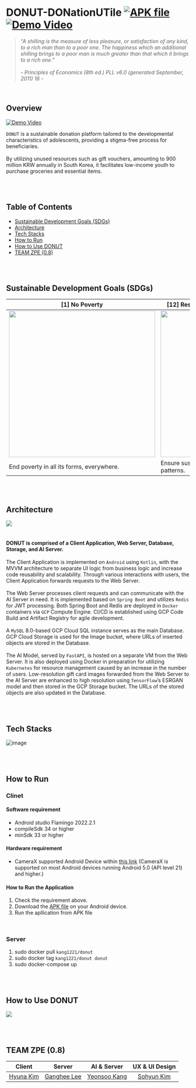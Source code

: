 # DONUT-DONationUTile [![APK file](https://img.shields.io/badge/-APK%20file-blue)](https://drive.google.com/file/d/1g9B9qp6Sc10ojrjxJZ483lGM3o34yWJt/view?usp=sharing) [![Demo Video](https://img.shields.io/badge/-Demo%20Video-red)](https://youtu.be/qjlmdKrCPaI)

>_“A shilling is the measure of less pleasure, or satisfaction of any kind, to a rich man than to a poor one. The happiness which an additional shilling brings to a poor man is much greater than that which it brings to a rich one.”_
</br></br>_- Principles of Economics (8th ed.) PLL v6.0 (generated September, 2011) 16 -_

</br>

## Overview
[![Demo Video](https://github.com/akimcse/akimcse/assets/63237214/3aac2345-cb7c-4037-8ed8-a5fa99ef7fc3)](https://youtu.be/qjlmdKrCPaI)

  `DONUT` is a sustainable donation platform tailored to the developmental characteristics of adolescents, providing a stigma-free process for beneficiaries. </br></br>
  By utilizing unused resources such as gift vouchers, amounting to 900 million KRW annually in South Korea, it facilitates low-income youth to purchase groceries and essential items.

</br></br>

## Table of Contents
  - [Sustainable Development Goals (SDGs)](#Sustainable-Development-Goals-SDGs)
  - [Architecture](#Architecture)
  - [Tech Stacks](#Tech-stacks)
  - [How to Run](#How-to-Run)
  - [How to Use DONUT](#How-to-Use-DONUT)
  - [TEAM ZPE (0.8)](#TEAM-ZPE-(0.8))

</br></br>

## Sustainable Development Goals (SDGs)
| [1] No Poverty                                                                                                              | [12] Responsible Consumption and Production |
|-----------------------------------------------------------------------------------------------------------------------------|--------------------------------------------|
| <img src="https://github.com/Donut-DONationUTile/.github/assets/79368467/2eb097ef-2c68-439f-a080-76c8328cb457" width="400"> | <img src="https://github.com/Donut-DONationUTile/.github/assets/79368467/51c7f9e8-cbec-46d1-865e-e615e5548261" width="400"> |
| End poverty in all its forms, everywhere.                                                                                   | Ensure sustainable consumption and production patterns. |

</br></br>

## Architecture

<image src='https://github.com/akimcse/akimcse/assets/63237214/49c749af-5579-42fe-b45c-d85a9c258dd8'/>
</br></br>

#### DONUT is comprised of a Client Application, Web Server, Database, Storage, and AI Server.
  The Client Application is implemented on `Android` using `Kotlin`, with the MVVM architecture to separate UI logic from business logic and increase code reusability and scalability. Through various interactions with users, the Client Application forwards requests to the Web Server.
  </br></br>
  The Web Server processes client requests and can communicate with the AI Server in need. It is implemented based on `Spring Boot` and utilizes `Redis` for JWT processing. Both Spring Boot and Redis are deployed in `Docker` containers via `GCP` Compute Engine. CI/CD is established using GCP Code Build and Artifact Registry for agile development.
  </br></br>
  A `MySQL` 8.0-based GCP Cloud SQL instance serves as the main Database. GCP Cloud Storage is used for the Image bucket, where URLs of inserted objects are stored in the Database.
  </br></br>
  The AI Model, served by `FastAPI`, is hosted on a separate VM from the Web Server. It is also deployed using Docker in preparation for utilizing `Kubernetes` for resource management caused by an increase in the number of users. Low-resolution gift card images forwarded from the Web Server to the AI Server are enhanced to high resolution using `TensorFlow`’s ESRGAN model and then stored in the GCP Storage bucket. The URLs of the stored objects are also updated in the Database.

</br></br>

## Tech Stacks
![image](https://github.com/Donut-DONationUTile/.github/assets/90603399/b35af4c6-eaf9-4588-aa71-587d2f13f2f2)

</br></br>

## How to Run

### Clinet

#### Software requirement

- Android studio Flamingo 2022.2.1
- compileSdk 34 or higher
- minSdk 33 or higher

#### Hardware requirement

- CameraX supported Android Device within [this link](https://developer.android.com/media/camera/camerax/devices)
(CameraX is supported on most Android devices running Android 5.0 (API level 21) and higher.)

#### How to Run the Application
1. Check the requirement above.
2. Download the [APK file](https://drive.google.com/file/d/1g9B9qp6Sc10ojrjxJZ483lGM3o34yWJt/view?usp=sharing) on your Android device.
3. Run the apllication from APK file

</br>

### Server

1. sudo docker pull `kang1221/donut`
2. sudo docker tag `kang1221/donut donut`
3. sudo docker-compose up

</br></br>

## How to Use DONUT
<image src='https://github.com/akimcse/akimcse/assets/63237214/845d8d38-2b73-4897-ba63-c45ba32e28d0'/>

</br></br>

## TEAM ZPE (0.8)

|                                    Client                                     |                                    Server                                     |                                 AI & Server                                  |                                UX & UI Design                                |
|:-----------------------------------------------------------------------------:|:-----------------------------------------------------------------------------:|:----------------------------------------------------------------------------:|:----------------------------------------------------------------------------:|
|                    [Hyuna Kim](https://github.com/akimcse)                    |                   [Ganghee Lee](https://github.com/Ganghee-Lee-0522)                   |                [Yeonsoo Kang](https://github.com/Kang1221)                |                                [Sohyun Kim](https://www.behance.net/kimsh9181fabf)                                |

